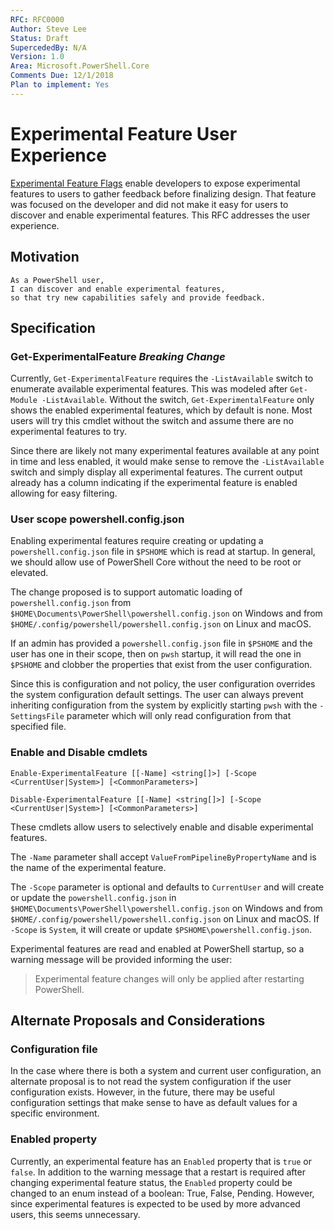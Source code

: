 ```yaml
---
RFC: RFC0000
Author: Steve Lee
Status: Draft
SupercededBy: N/A
Version: 1.0
Area: Microsoft.PowerShell.Core
Comments Due: 12/1/2018
Plan to implement: Yes
---
```


# Experimental Feature User Experience

[Experimental Feature Flags](https://github.com/PowerShell/PowerShell-RFC/blob/master/5-Final/RFC0029-Support-Experimental-Features.md) enable developers to expose experimental features to users to gather feedback before finalizing design.
That feature was focused on the developer and did not make it easy for users to discover and enable experimental features.
This RFC addresses the user experience.

## Motivation

    As a PowerShell user,
    I can discover and enable experimental features,
    so that try new capabilities safely and provide feedback.

## Specification

### Get-ExperimentalFeature *Breaking Change*

Currently, `Get-ExperimentalFeature` requires the `-ListAvailable` switch to enumerate available experimental features.
This was modeled after `Get-Module -ListAvailable`.
Without the switch, `Get-ExperimentalFeature` only shows the enabled experimental features, which by default is none.
Most users will try this cmdlet without the switch and assume there are no experimental features to try.

Since there are likely not many experimental features available at any point in time and less enabled,
it would make sense to remove the `-ListAvailable` switch and simply display all experimental features.
The current output already has a column indicating if the experimental feature is enabled allowing for easy filtering.

### User scope powershell.config.json

Enabling experimental features require creating or updating a `powershell.config.json` file in `$PSHOME` which is read at startup.
In general, we should allow use of PowerShell Core without the need to be root or elevated.

The change proposed is to support automatic loading of `powershell.config.json` from `$HOME\Documents\PowerShell\powershell.config.json` on Windows
and from `$HOME/.config/powershell/powershell.config.json` on Linux and macOS.

If an admin has provided a `powershell.config.json` file in `$PSHOME` and the user has one in their scope,
then on `pwsh` startup, it will read the one in `$PSHOME` and clobber the properties that exist from the user configuration.

Since this is configuration and not policy, the user configuration overrides the system configuration default settings.
The user can always prevent inheriting configuration from the system by explicitly starting `pwsh` with the
`-SettingsFile` parameter which will only read configuration from that specified file.

### Enable and Disable cmdlets

```none
Enable-ExperimentalFeature [[-Name] <string[]>] [-Scope <CurrentUser|System>] [<CommonParameters>]

Disable-ExperimentalFeature [[-Name] <string[]>] [-Scope <CurrentUser|System>] [<CommonParameters>]
```

These cmdlets allow users to selectively enable and disable experimental features.

The `-Name` parameter shall accept `ValueFromPipelineByPropertyName` and is the name of the experimental feature.

The `-Scope` parameter is optional and defaults to `CurrentUser` and will create or update the
`powershell.config.json` in `$HOME\Documents\PowerShell\powershell.config.json` on Windows
and from `$HOME/.config/powershell/powershell.config.json` on Linux and macOS.
If `-Scope` is `System`, it will create or update `$PSHOME\powershell.config.json`.

Experimental features are read and enabled at PowerShell startup, so a warning message will be provided informing the user:
> Experimental feature changes will only be applied after restarting PowerShell.

## Alternate Proposals and Considerations

### Configuration file

In the case where there is both a system and current user configuration,
an alternate proposal is to not read the system configuration if the user configuration exists.
However, in the future, there may be useful configuration settings that make sense to have
as default values for a specific environment.

### Enabled property

Currently, an experimental feature has an `Enabled` property that is `true` or `false`.
In addition to the warning message that a restart is required after changing experimental feature status,
the `Enabled` property could be changed to an enum instead of a boolean: True, False, Pending.
However, since experimental features is expected to be used by more advanced users,
this seems unnecessary.
